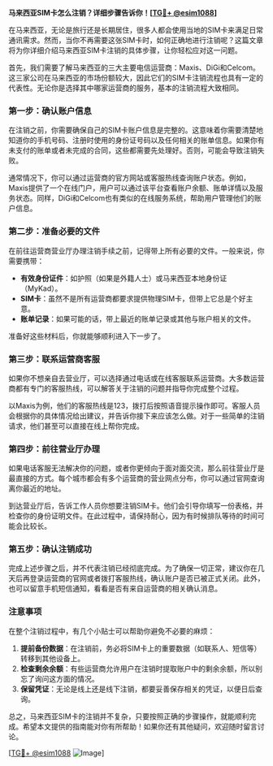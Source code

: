 **马来西亚SIM卡怎么注销？详细步骤告诉你！[[TG💪+ @esim1088](https://t.me/s/esim1088)]**

在马来西亚，无论是旅行还是长期居住，很多人都会使用当地的SIM卡来满足日常通讯需求。然而，当你不再需要这张SIM卡时，如何正确地进行注销呢？这篇文章将为你详细介绍马来西亚SIM卡注销的具体步骤，让你轻松应对这一问题。

首先，我们需要了解马来西亚的三大主要电信运营商：Maxis、DiGi和Celcom。这三家公司在马来西亚的市场份额较大，因此它们的SIM卡注销流程也具有一定的代表性。无论你是选择其中哪家运营商的服务，基本的注销流程大致相同。

### 第一步：确认账户信息

在注销之前，你需要确保自己的SIM卡账户信息是完整的。这意味着你需要清楚地知道你的手机号码、注册时使用的身份证号码以及任何相关的账单信息。如果你有未支付的账单或者未完成的合同，这些都需要先处理好。否则，可能会导致注销失败。

通常情况下，你可以通过运营商的官方网站或客服热线查询账户状态。例如，Maxis提供了一个在线门户，用户可以通过该平台查看账户余额、账单详情以及服务状态。同样，DiGi和Celcom也有类似的在线服务系统，帮助用户管理他们的账户信息。

### 第二步：准备必要的文件

在前往运营商营业厅办理注销手续之前，记得带上所有必要的文件。一般来说，你需要携带：

- **有效身份证件**：如护照（如果是外籍人士）或马来西亚本地身份证（MyKad）。
- **SIM卡**：虽然不是所有运营商都要求提供物理SIM卡，但带上它总是个好主意。
- **账单记录**：如果可能的话，带上最近的账单记录或其他与账户相关的文件。

准备好这些材料后，你就能够顺利进入下一步了。

### 第三步：联系运营商客服

如果你不想亲自去营业厅，可以选择通过电话或在线客服联系运营商。大多数运营商都有专门的客服热线，可以解答关于注销的问题并指导你完成整个过程。

以Maxis为例，他们的客服热线是123，拨打后按照语音提示操作即可。客服人员会根据你的具体情况给出建议，并告诉你接下来应该怎么做。对于一些简单的注销请求，他们甚至可以直接在线上帮你完成。

### 第四步：前往营业厅办理

如果电话客服无法解决你的问题，或者你更倾向于面对面交流，那么前往营业厅是最直接的方式。每个城市都会有多个运营商的营业网点分布，你可以通过官网查询离你最近的地址。

到达营业厅后，告诉工作人员你想要注销SIM卡。他们会引导你填写一份表格，并检查你的身份证明文件。在此过程中，请保持耐心，因为有时候排队等待的时间可能会比较长。

### 第五步：确认注销成功

完成上述步骤之后，并不代表注销已经彻底完成。为了确保一切正常，建议你在几天后再登录运营商的官网或者拨打客服热线，确认账户是否已被正式关闭。此外，也可以留意手机短信通知，看看是否有来自运营商的相关确认消息。

### 注意事项

在整个注销过程中，有几个小贴士可以帮助你避免不必要的麻烦：

1. **提前备份数据**：在注销前，务必将SIM卡上的重要数据（如联系人、短信等）转移到其他设备上。
2. **检查剩余余额**：有些运营商允许用户在注销时提取账户中的剩余余额，所以别忘了询问这方面的情况。
3. **保留凭证**：无论是线上还是线下注销，都要妥善保存相关的凭证，以便日后查询。

总之，马来西亚SIM卡的注销并不复杂，只要按照正确的步骤操作，就能顺利完成。希望本文提供的指南能对你有所帮助！如果你还有其他疑问，欢迎随时留言讨论。

[[TG💪+ @esim1088](https://t.me/s/esim1088) ![Image](https://i.postimg.cc/4NQfJmqS/Snipaste-2025-05-13-00-14-12.png)]
